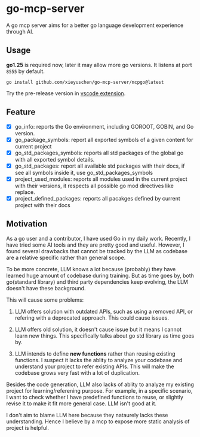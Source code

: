 # go-mcp-server

A go mcp server aims for a better go language development experience through AI.

## Usage

**go1.25** is required now, later it may allow more go versions. It listens at port `8555` by default.

```
go install github.com/xieyuschen/go-mcp-server/mcpgo@latest
```

Try the pre-release version in [vscode extension](https://marketplace.visualstudio.com/items?itemName=go-mcp-server.go-mcp-server).

## Feature

- [x] go_info: reports the Go environment, including GOROOT, GOBIN, and Go version.
- [x] go_package_symbols: report all exported symbols of a given content for current project
- [x] go_std_packages_symbols: reports all std packages of the global go with all exported symbol details.
- [x] go_std_packages: report all available std packages with their docs, if see all symbols inside it, use go_std_packages_symbols
- [x] project_used_modules: reports all modules used in the current project with their versions, it respects all possible go mod directives like replace.
- [x] project_defined_packages: reports all pacakges defined by current project with their docs

## Motivation

As a go user and a contributor, I have used Go in my daily work. Recently, I have tried some AI tools and they are pretty good and useful.
However, I found several drawbacks that cannot be tracked by the LLM as codebase are a relative specific rather than general scope.

To be more concrete, LLM knows a lot because (probably) they have learned huge amount of codebase during training.
But as time goes by, both go(standard library) and third party dependencies keep evolving, the LLM doesn't have these background.

This will cause some problems:

1. LLM offers solution with outdated APIs, such as using a removed API, or refering with a deprecated approach. This could cause issues.

2. LLM offers old solution, it doesn't cause issue but it means I cannot learn new things. This specifically talks about go std library as time goes by.

3. LLM intends to define **new functions** rather than reusing existing functions. I suspect it lacks the ablity to analyze your codebase and understand your project to refer existing APIs. This will make the codebase grows very fast with a lot of duplication.

Besides the code generation, LLM also lacks of ablity to analyze my existing project for learning/referening purpose. For example, in a specific scenario,
I want to check whether I have predefined functions to reuse, or slightly revise it to make it fit more general case. LLM isn't good at it.

I don't aim to blame LLM here because they nataurely lacks these understanding. Hence I believe by a mcp to expose more static analysis of project is helpful.

